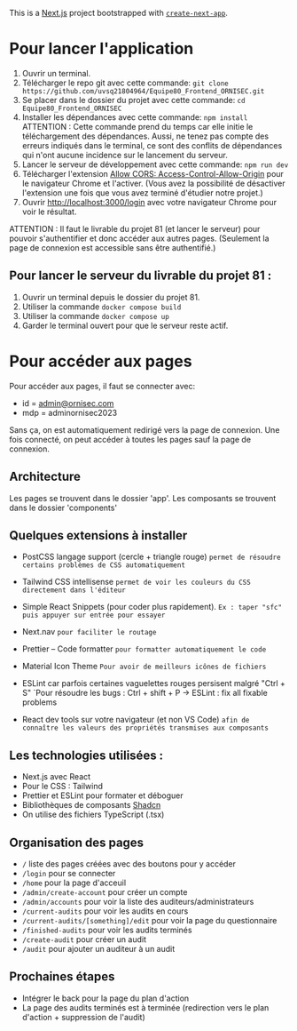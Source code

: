 This is a [Next.js](https://nextjs.org/) project bootstrapped with [`create-next-app`](https://github.com/vercel/next.js/tree/canary/packages/create-next-app).

# Pour lancer l'application

1. Ouvrir un terminal.
2. Télécharger le repo git avec cette commande:
   `git clone https://github.com/uvsq21804964/Equipe80_Frontend_ORNISEC.git`
3. Se placer dans le dossier du projet avec cette commande:
   `cd Equipe80_Frontend_ORNISEC`
4. Installer les dépendances avec cette commande:
   `npm install` ATTENTION : Cette commande prend du temps car elle initie le téléchargement des dépendances.
   Aussi, ne tenez pas compte des erreurs indiqués dans le terminal, ce sont des conflits de dépendances qui n'ont aucune incidence sur le lancement du serveur.
5. Lancer le serveur de développement avec cette commande:
   `npm run dev`
6. Télécharger l'extension [Allow CORS: Access-Control-Allow-Origin](https://chromewebstore.google.com/detail/allow-cors-access-control/lhobafahddgcelffkeicbaginigeejlf) pour le navigateur Chrome et l'activer. (Vous avez la possibilité de désactiver l'extension une fois que vous avez terminé d'étudier notre projet.)
7. Ouvrir [http://localhost:3000/login](http://localhost:3000/login) avec votre navigateur Chrome pour voir le résultat.

ATTENTION : Il faut le livrable du projet 81 (et lancer le serveur) pour pouvoir s'authentifier et donc accéder aux autres pages.
(Seulement la page de connexion est accessible sans être authentifié.)

## Pour lancer le serveur du livrable du projet 81 :

1. Ouvrir un terminal depuis le dossier du projet 81.
2. Utiliser la commande `docker compose build`
3. Utiliser la commande `docker compose up`
4. Garder le terminal ouvert pour que le serveur reste actif.

# Pour accéder aux pages

Pour accéder aux pages, il faut se connecter avec:

- id = admin@ornisec.com
- mdp = adminornisec2023

Sans ça, on est automatiquement redirigé vers la page de connexion.
Une fois connecté, on peut accéder à toutes les pages sauf la page de connexion.

## Architecture

Les pages se trouvent dans le dossier 'app'.
Les composants se trouvent dans le dossier 'components'

## Quelques extensions à installer

- PostCSS langage support (cercle + triangle rouge) `permet de résoudre certains problèmes de CSS automatiquement`

- Tailwind CSS intellisense `permet de voir les couleurs du CSS directement dans l'éditeur`

- Simple React Snippets (pour coder plus rapidement). `Ex : taper "sfc" puis appuyer sur entrée pour essayer`

- Next.nav `pour faciliter le routage`

- Prettier – Code formatter `pour formatter automatiquement le code`

- Material Icon Theme `Pour avoir de meilleurs icônes de fichiers`

- ESLint car parfois certaines vaguelettes rouges persisent malgré "Ctrl + S" `Pour résoudre les bugs : Ctrl + shift + P → ESLint : fix all fixable problems

- React dev tools sur votre navigateur (et non VS Code) `afin de connaître les valeurs des propriétés transmises aux composants`

## Les technologies utilisées :

- Next.js avec React
- Pour le CSS : Tailwind
- Prettier et ESLint pour formater et déboguer
- Bibliothèques de composants [Shadcn](https://ui.shadcn.com/docs/installation/next)
- On utilise des fichiers TypeScript (.tsx)

## Organisation des pages

- `/` liste des pages créées avec des boutons pour y accéder
- `/login` pour se connecter
- `/home` pour la page d'acceuil
- `/admin/create-account` pour créer un compte
- `/admin/accounts` pour voir la liste des auditeurs/administrateurs
- `/current-audits` pour voir les audits en cours
- `/current-audits/[something]/edit` pour voir la page du questionnaire
- `/finished-audits` pour voir les audits terminés
- `/create-audit` pour créer un audit
- `/audit` pour ajouter un auditeur à un audit

## Prochaines étapes

- Intégrer le back pour la page du plan d'action
- La page des audits terminés est à terminée (redirection vers le plan d'action + suppression de l'audit)
